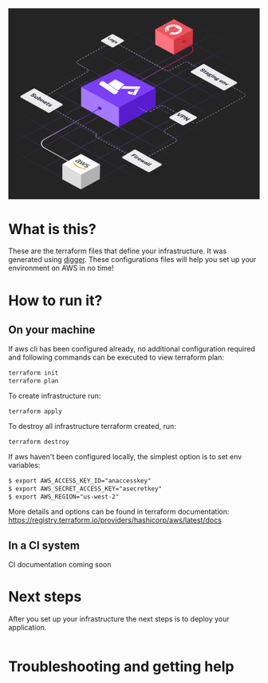 
![](digger-takes-care.png)

# What is this?

These are the terraform files that define your infrastructure. It was generated using [digger](https://digger.dev). These configurations files will 
help you set up your environment on AWS in no time!

# How to run it?

## On your machine
If aws cli has been configured already, no additional configuration required and following commands can be executed to view terraform plan:
```
terraform init
terraform plan
```
To create infrastructure run:
```
terraform apply
```
To destroy all infrastructure terraform created, run:
```
terraform destroy
```

If aws haven't been configured locally, the simplest option is to set env variables:
```
$ export AWS_ACCESS_KEY_ID="anaccesskey"
$ export AWS_SECRET_ACCESS_KEY="asecretkey"
$ export AWS_REGION="us-west-2"
```
More details and options can be found in terraform documentation: https://registry.terraform.io/providers/hashicorp/aws/latest/docs

## In a CI system

CI documentation coming soon

# Next steps

After you set up your infrastructure the next steps is to deploy your application. 

```
```

# Troubleshooting and getting help


